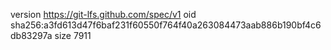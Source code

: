 version https://git-lfs.github.com/spec/v1
oid sha256:a3fd613d47f6baf231f60550f764f40a263084473aab886b190bf4c6db83297a
size 7911
